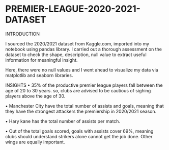# PREMIER-LEAGUE-2020-2021-DATASET


INTRODUCTION



I sourced the 2020/2021 dataset from Kaggle.com, imported into my notebook using pandas library. I carried out a thorough assessment on the dataset to check the shape, description, null value to extract useful information for meaningful insight.



Here, there were no null values and I went ahead to visualize my data via matplotlib and seaborn libraries.




INSIGHTS
•	35% of the productive premier league players fall between the age of 20 to 30 years. so, clubs are advised to be cautious of sighing players above the age of 30.

•	Manchester City have the total number of assists and goals, meaning that they have the strongest attackers  the premiership in 2020/2021 season.

•	Hary kane has the total number of assists per match.

•	Out of the total goals scored, goals with assists cover 69%, meaning clubs should understand strikers alone cannot get the job done. Other wings are equally important.


